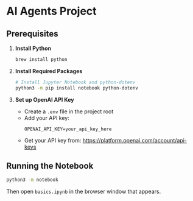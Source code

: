 # AI Agents Project

## Prerequisites

1. **Install Python**
   ```bash
   brew install python
   ```

2. **Install Required Packages**
   ```bash
   # Install Jupyter Notebook and python-dotenv
   python3 -m pip install notebook python-dotenv
   ```

3. **Set up OpenAI API Key**
   - Create a `.env` file in the project root
   - Add your API key:
     ```
     OPENAI_API_KEY=your_api_key_here
     ```
   - Get your API key from: https://platform.openai.com/account/api-keys

## Running the Notebook
```bash
python3 -m notebook
```
Then open `basics.ipynb` in the browser window that appears.
